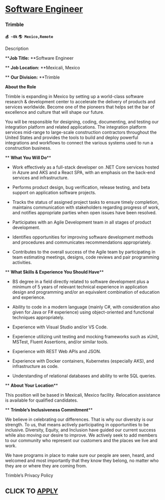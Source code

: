 # [Software Engineer](https://www.remotewlb.com/apply/software-engineer-86432)  
### Trimble  
#### `💰 ~0k` `🌎 Mexico,Remote`  

Description

****Job Title:** **Software Engineer

 ** **Job Location:** **Mexicali, Mexico

 ** **Our Division:** **Trimble

 **About the Role**

Trimble is expanding in Mexico by setting up a world-class software research & development center to accelerate the delivery of products and services worldwide. Become one of the pioneers that helps set the bar of excellence and culture that will shape our future.

You will be responsible for designing, coding, documenting, and testing our integration platform and related applications. The integration platform services mid-range to large-scale construction contractors throughout the United States and provides the tools to build and deploy powerful integrations and workflows to connect the various systems used to run a construction business.

 ** **What You Will Do****

  * Work effectively as a full-stack developer on .NET Core services hosted in Azure and AKS and a React SPA, with an emphasis on the back-end services and infrastructure.

  * Performs product design, bug verification, release testing, and beta support on application software projects.

  * Tracks the status of assigned project tasks to ensure timely completion, maintains communication with stakeholders regarding progress of work, and notifies appropriate parties when open issues have been resolved.

  * Participates with an Agile Development team in all stages of product development.

  * Identifies opportunities for improving software development methods and procedures and communicates recommendations appropriately.

  * Contributes to the overall success of the Agile team by participating in team estimating meetings, designs, code reviews and pair programming activities.

 ** **What Skills & Experience You Should Have****

  * BS degree in a field directly related to software development plus a minimum of 5 years of relevant technical experience in application design and programming and/or an equivalent combination of education and experience.

  * Ability to code in a modern language (mainly C#, with consideration also given for Java or F# experience) using object-oriented and functional techniques appropriately.

  * Experience with Visual Studio and/or VS Code.

  * Experience utilizing unit testing and mocking frameworks such as xUnit, MSTest, Fluent Assertions, and/or similar tools.

  * Experience with REST Web APIs and JSON.

  * Experience with Docker containers, Kubernetes (especially AKS), and infrastructure as code.

  * Understanding of relational databases and ability to write SQL queries.

 ** **About Your Location****

This position will be based in Mexicali, Mexico facility. Relocation assistance is available for qualified candidates.

 ** **Trimble’s Inclusiveness Commitment****

We believe in celebrating our differences. That is why our diversity is our strength. To us, that means actively participating in opportunities to be inclusive. Diversity, Equity, and Inclusion have guided our current success while also moving our desire to improve. We actively seek to add members to our community who represent our customers and the places we live and work.

We have programs in place to make sure our people are seen, heard, and welcomed and most importantly that they know they belong, no matter who they are or where they are coming from.

  
Trimble’s Privacy Policy

  
## CLICK TO [APPLY](https://www.remotewlb.com/apply/software-engineer-86432)

